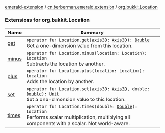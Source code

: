 [emerald-extension](../../index.md) / [cn.berberman.emerald.extension](../index.md) / [org.bukkit.Location](.)

### Extensions for org.bukkit.Location

| Name | Summary |
|---|---|
| [get](get.md) | `operator fun Location.get(axis3D: `[`Axis3D`](../-axis3-d/index.md)`): `[`Double`](https://kotlinlang.org/api/latest/jvm/stdlib/kotlin/-double/index.html)<br>Get a one-dimension value from this location. |
| [minus](minus.md) | `operator fun Location.minus(location: Location): Location`<br>Subtracts the location by another. |
| [plus](plus.md) | `operator fun Location.plus(location: Location): Location`<br>Adds the location by another. |
| [set](set.md) | `operator fun Location.set(axis3D: `[`Axis3D`](../-axis3-d/index.md)`, double: `[`Double`](https://kotlinlang.org/api/latest/jvm/stdlib/kotlin/-double/index.html)`): `[`Unit`](https://kotlinlang.org/api/latest/jvm/stdlib/kotlin/-unit/index.html)<br>Set a one-dimension value to this location. |
| [times](times.md) | `operator fun Location.times(double: `[`Double`](https://kotlinlang.org/api/latest/jvm/stdlib/kotlin/-double/index.html)`): Location`<br>Performs scalar multiplication, multiplying all components with a scalar. Not world-aware. |
